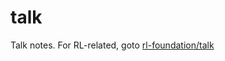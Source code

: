 # talk
Talk notes.
For RL-related, goto [rl-foundation/talk](https://github.com/tttor/rl-foundation/tree/master/talk)
